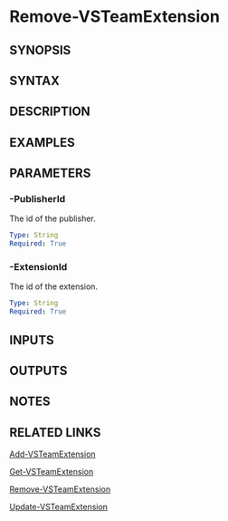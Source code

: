 <!-- #include "./common/header.md" -->

# Remove-VSTeamExtension

## SYNOPSIS

<!-- #include "./synopsis/Remove-VSTeamExtension.md" -->

## SYNTAX

## DESCRIPTION

<!-- #include "./synopsis/Remove-VSTeamExtension.md" -->

## EXAMPLES

## PARAMETERS

### -PublisherId

The id of the publisher.

```yaml
Type: String
Required: True
```

### -ExtensionId

The id of the extension.

```yaml
Type: String
Required: True
```

<!-- #include "./params/force.md" -->

## INPUTS

## OUTPUTS

## NOTES

## RELATED LINKS

[Add-VSTeamExtension](Add-VSTeamExtension.md)

[Get-VSTeamExtension](Get-VSTeamExtension.md)

[Remove-VSTeamExtension](Remove-VSTeamExtension.md)

[Update-VSTeamExtension](Update-VSTeamExtension.md)